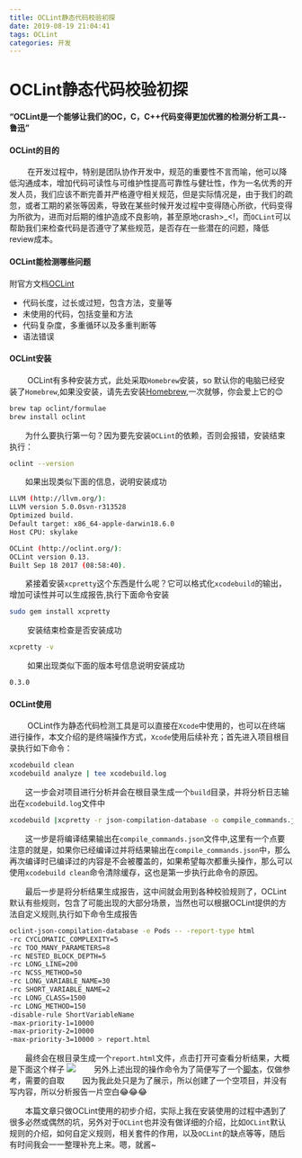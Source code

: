 ```yaml
---
title: OCLint静态代码校验初探
date: 2019-08-19 21:04:41
tags: OCLint
categories: 开发
---
```

# OCLint静态代码校验初探

**“OCLint是一个能够让我们的OC，C，C++代码变得更加优雅的检测分析工具--鲁迅”**


#### OCLint的目的
&emsp;&emsp; 在开发过程中，特别是团队协作开发中，规范的重要性不言而喻，他可以降低沟通成本，增加代码可读性与可维护性提高可靠性与健壮性，作为一名优秀的开发人员，我们应该不断完善并严格遵守相关规范，但是实际情况是，由于我们的疏忽，或者工期的紧张等因素，导致在某些时候开发过程中变得随心所欲，代码变得为所欲为，进而对后期的维护造成不良影响，甚至原地crash>_<!，而`OCLint`可以帮助我们来检查代码是否遵守了某些规范，是否存在一些潜在的问题，降低review成本。

#### OCLint能检测哪些问题
附官方文档[OCLint](http://oclint.org)
* 代码长度，过长或过短，包含方法，变量等
* 未使用的代码，包括变量和方法
* 代码复杂度，多重循环以及多重判断等
* 语法错误

#### OCLint安装
&emsp;&emsp; OCLint有多种安装方式，此处采取`Homebrew`安装，so 默认你的电脑已经安装了`Homebrew`,如果没安装，请先去安装[Homebrew](https://brew.sh/index_zh-cn.html),一次就够，你会爱上它的😊

```sh
brew tap oclint/formulae
brew install oclint
```
&emsp;&emsp;为什么要执行第一句？因为要先安装`OCLint`的依赖，否则会报错，安装结束执行：
```sh
oclint --version
```
&emsp;&emsp;如果出现类似下面的信息，说明安装成功
```sh
LLVM (http://llvm.org/):
LLVM version 5.0.0svn-r313528
Optimized build.
Default target: x86_64-apple-darwin18.6.0
Host CPU: skylake

OCLint (http://oclint.org/):
OCLint version 0.13.
Built Sep 18 2017 (08:58:40).
```
&emsp;&emsp;紧接着安装`xcpretty`这个东西是什么呢？它可以格式化`xcodebuild`的输出，增加可读性并可以生成报告,执行下面命令安装

```sh
sudo gem install xcpretty
```
&emsp;&emsp; 安装结束检查是否安装成功
```sh
xcpretty -v
```
&emsp;&emsp; 如果出现类似下面的版本号信息说明安装成功
```sh
0.3.0
```

#### OCLint使用
&emsp;&emsp; OCLint作为静态代码检测工具是可以直接在`Xcode`中使用的，也可以在终端进行操作，本文介绍的是终端操作方式，`Xcode`使用后续补充；首先进入项目根目录执行如下命令：
```sh
xcodebuild clean 
xcodebuild analyze | tee xcodebuild.log 
```
&emsp;&emsp;这一步会对项目进行分析并会在根目录生成一个`build`目录，并将分析日志输出在`xcodebuild.log`文件中

```sh
xcodebuild |xcpretty -r json-compilation-database -o compile_commands.json 
```
&emsp;&emsp;这一步是将编译结果输出在`compile_commands.json`文件中,这里有一个点要注意的就是，如果你已经编译过并将结果输出在`compile_commands.json`中，那么再次编译时已编译过的内容是不会被覆盖的，如果希望每次都重头操作，那么可以使用`xcodebuild clean`命令清除缓存，这也是第一步执行此命令的原因。

&emsp;&emsp;最后一步是将分析结果生成报告，这中间就会用到各种校验规则了，OCLint默认有些规则，包含了可能出现的大部分场景，当然也可以根据OCLint提供的方法自定义规则,执行如下命令生成报告

```sh
oclint-json-compilation-database -e Pods -- -report-type html 
-rc CYCLOMATIC_COMPLEXITY=5 
-rc TOO_MANY_PARAMETERS=8
-rc NESTED_BLOCK_DEPTH=5
-rc LONG_LINE=200 
-rc NCSS_METHOD=50
-rc LONG_VARIABLE_NAME=30 
-rc SHORT_VARIABLE_NAME=2
-rc LONG_CLASS=1500
-rc LONG_METHOD=150
-disable-rule ShortVariableName 
-max-priority-1=10000 
-max-priority-2=10000 
-max-priority-3=10000 > report.html
```

&emsp;&emsp;最终会在根目录生成一个`report.html`文件，点击打开可查看分析结果，大概是下面这个样子
![](https://s1.ax1x.com/2020/03/19/8yHn8U.md.png)
&emsp;&emsp;另外上述出现的操作命令为了简便写了一个[脚本](https://github.com/shengguangdaren/OCLint.git)，仅做参考，需要的自取
&emsp;&emsp;因为我此处只是为了展示，所以创建了一个空项目，并没有写内容，所以分析报告一片空白😂😂😂

&emsp;&emsp;本篇文章只做OCLint使用的初步介绍，实际上我在安装使用的过程中遇到了很多必然或偶然的坑，另外对于`OCLint`也并没有做详细的介绍，比如`OCLint`默认规则的介绍，如何自定义规则，相关套件的作用，以及`OCLint`的缺点等等，随后有时间我会一一整理补充上来。嗯，就酱~








